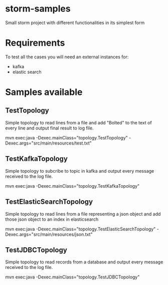 # storm-samples
Small storm project with different functionalities in its simplest form

# Requirements
To test all the cases you will need an external instances for:
  - kafka
  - elastic search

# Samples available

## TestTopology 

Simple topology to read lines from a file and add "Bolted" to the text of every line and output final result to log file.

mvn exec:java -Dexec.mainClass="topology.TestTopology" -Dexec.args="src/main/resources/test.txt"

## TestKafkaTopology

Simple topology to subcribe to topic in kafka and output every message received to the log file.

mvn exec:java -Dexec.mainClass="topology.TestKafkaTopology" 

## TestElasticSearchTopology

Simple topology to read lines from a file representing a json object and add those json object to an index in elasticsearch

mvn exec:java -Dexec.mainClass="topology.TestElasticSearchTopology" -Dexec.args="src/main/resources/json.txt" 

## TestJDBCTopology

Simple topology to read records from a database and output every message received to the log file.

mvn exec:java -Dexec.mainClass="topology.TestJDBCTopology" 
 